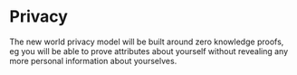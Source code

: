 # Privacy

The new world privacy model will be built around zero knowledge proofs, eg you will be able to prove attributes about yourself without revealing any more personal information about yourselves.
